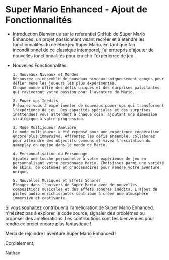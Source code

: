 # Super Mario Enhanced - Ajout de Fonctionnalités

- Introduction
Bienvenue sur le référentiel GitHub de Super Mario Enhanced, un projet passionnant visant recréer et à étendre les fonctionnalités du célèbre jeu Super Mario. En tant que fan inconditionnel de ce classique intemporel, j'ai entrepris d'ajouter de
nouvelles fonctionnalités pour enrichir l'expérience de jeu.

- Nouvelles Fonctionnalités
  
      1. Nouveaux Niveaux et Mondes
      Découvrez un ensemble de nouveaux niveaux soigneusement conçus pour défier même les joueurs les plus expérimentés.          
      Chaque monde offre des défis uniques et des surprises palpitantes qui raviveront votre passion pour l'aventure de Mario.
      
      2. Power-ups Inédits
      Préparez-vous à expérimenter de nouveaux power-ups qui transforment l'expérience de jeu. Des capacités spéciales et des surprises inattendues vous attendent à chaque coin, ajoutant une dimension stratégique à votre progression.
      
      3. Mode Multijoueur Amélioré
      Le mode multijoueur a été repensé pour une expérience coopérative encore plus immersive. Affrontez les défis ensemble, collaborez pour atteindre des objectifs communs et vivez l'excitation du gameplay en équipe dans le monde de Mario.
      
      4. Personnalisation du Personnage
      Ajoutez une touche personnelle à votre expérience de jeu en personnalisant votre personnage Mario. Choisissez parmi une variété de skins, de costumes et d'accessoires pour rendre votre aventure unique.
      
      5. Nouvelles Musiques et Effets Sonores
      Plongez dans l'univers de Super Mario avec de nouvelles compositions musicales et des effets sonores inédits. L'ajout de pistes audio enrichissantes contribue à créer une atmosphère immersive et captivante.

Si vous souhaitez contribuer à l'amélioration de Super Mario Enhanced, n'hésitez pas à explorer le code source, signaler des problèmes ou proposer des améliorations. Les contributions sont les bienvenues pour rendre ce projet encore plus fantastique !

Merci de rejoindre l'aventure Super Mario Enhanced !

Cordialement,

Nathan
